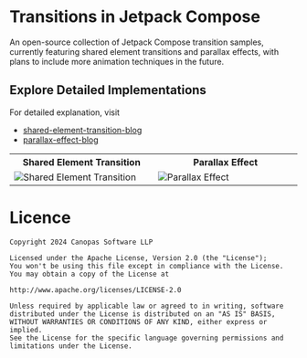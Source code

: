 # Transitions in Jetpack Compose

An open-source collection of Jetpack Compose transition samples, currently featuring shared element transitions and parallax effects, with plans to include more animation techniques in the future. 

## Explore Detailed Implementations

For detailed explanation, visit 

- [shared-element-transition-blog](https://canopas.com/exploring-shared-element-transition-with-navigation-in-compose-7a4c5885deb2)
- [parallax-effect-blog](https://canopas.com/how-to-create-a-parallax-movie-pager-in-jetpack-compose-step-by-step-tutorial-ab9c1e19d2cb)


<table>
  <tr>
    <th width="33%" >Shared Element Transition</th>
    <th  width="33%" >Parallax Effect</th>
  </tr>
  <tr>
    <td><img src="https://github.com/cp-megh-l/shared-element-transition-compose/assets/98312779/f6b83504-8079-44fa-8af3-33ad3d1a914b"  alt="Shared Element Transition"/></td>
    <td> <img src="sample/parallax_intro.gif"   alt="Parallax Effect"/> </td>
  </tr>
</table>


# Licence

```
Copyright 2024 Canopas Software LLP

Licensed under the Apache License, Version 2.0 (the "License");
You won't be using this file except in compliance with the License.
You may obtain a copy of the License at

http://www.apache.org/licenses/LICENSE-2.0

Unless required by applicable law or agreed to in writing, software
distributed under the License is distributed on an "AS IS" BASIS,
WITHOUT WARRANTIES OR CONDITIONS OF ANY KIND, either express or implied.
See the License for the specific language governing permissions and
limitations under the License.
```
